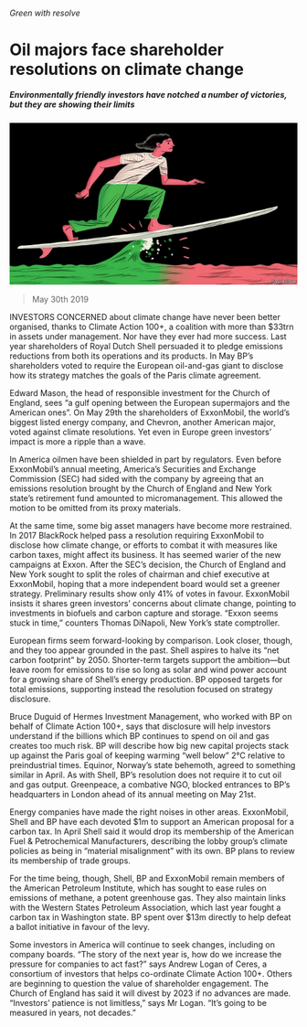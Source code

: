 ###### Green with resolve

# Oil majors face shareholder resolutions on climate change 

##### Environmentally friendly investors have notched a number of victories, but they are showing their limits 

![image](images/20190601_WBD002_0.jpg) 

> May 30th 2019 

INVESTORS CONCERNED about climate change have never been better organised, thanks to Climate Action 100+, a coalition with more than $33trn in assets under management. Nor have they ever had more success. Last year shareholders of Royal Dutch Shell persuaded it to pledge emissions reductions from both its operations and its products. In May BP’s shareholders voted to require the European oil-and-gas giant to disclose how its strategy matches the goals of the Paris climate agreement. 

Edward Mason, the head of responsible investment for the Church of England, sees “a gulf opening between the European supermajors and the American ones”. On May 29th the shareholders of ExxonMobil, the world’s biggest listed energy company, and Chevron, another American major, voted against climate resolutions. Yet even in Europe green investors’ impact is more a ripple than a wave. 

In America oilmen have been shielded in part by regulators. Even before ExxonMobil’s annual meeting, America’s Securities and Exchange Commission (SEC) had sided with the company by agreeing that an emissions resolution brought by the Church of England and New York state’s retirement fund amounted to micromanagement. This allowed the motion to be omitted from its proxy materials. 

At the same time, some big asset managers have become more restrained. In 2017 BlackRock helped pass a resolution requiring ExxonMobil to disclose how climate change, or efforts to combat it with measures like carbon taxes, might affect its business. It has seemed warier of the new campaigns at Exxon. After the SEC’s decision, the Church of England and New York sought to split the roles of chairman and chief executive at ExxonMobil, hoping that a more independent board would set a greener strategy. Preliminary results show only 41% of votes in favour. ExxonMobil insists it shares green investors’ concerns about climate change, pointing to investments in biofuels and carbon capture and storage. “Exxon seems stuck in time,” counters Thomas DiNapoli, New York’s state comptroller. 

European firms seem forward-looking by comparison. Look closer, though, and they too appear grounded in the past. Shell aspires to halve its “net carbon footprint” by 2050. Shorter-term targets support the ambition—but leave room for emissions to rise so long as solar and wind power account for a growing share of Shell’s energy production. BP opposed targets for total emissions, supporting instead the resolution focused on strategy disclosure. 

Bruce Duguid of Hermes Investment Management, who worked with BP on behalf of Climate Action 100+, says that disclosure will help investors understand if the billions which BP continues to spend on oil and gas creates too much risk. BP will describe how big new capital projects stack up against the Paris goal of keeping warming “well below” 2°C relative to preindustrial times. Equinor, Norway’s state behemoth, agreed to something similar in April. As with Shell, BP’s resolution does not require it to cut oil and gas output. Greenpeace, a combative NGO, blocked entrances to BP’s headquarters in London ahead of its annual meeting on May 21st. 

Energy companies have made the right noises in other areas. ExxonMobil, Shell and BP have each devoted $1m to support an American proposal for a carbon tax. In April Shell said it would drop its membership of the American Fuel & Petrochemical Manufacturers, describing the lobby group’s climate policies as being in “material misalignment” with its own. BP plans to review its membership of trade groups. 

For the time being, though, Shell, BP and ExxonMobil remain members of the American Petroleum Institute, which has sought to ease rules on emissions of methane, a potent greenhouse gas. They also maintain links with the Western States Petroleum Association, which last year fought a carbon tax in Washington state. BP spent over $13m directly to help defeat a ballot initiative in favour of the levy. 

Some investors in America will continue to seek changes, including on company boards. “The story of the next year is, how do we increase the pressure for companies to act fast?” says Andrew Logan of Ceres, a consortium of investors that helps co-ordinate Climate Action 100+. Others are beginning to question the value of shareholder engagement. The Church of England has said it will divest by 2023 if no advances are made. “Investors’ patience is not limitless,” says Mr Logan. “It’s going to be measured in years, not decades.” 

